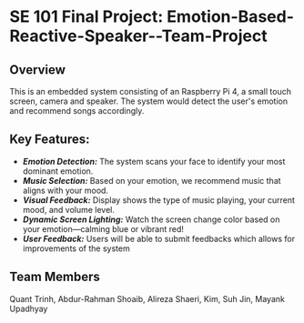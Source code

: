 # SE 101 Final Project: Emotion-Based-Reactive-Speaker--Team-Project
## Overview
This is an embedded system consisting of an Raspberry Pi 4, a small touch screen, camera and speaker. The system would detect the user's emotion and recommend songs accordingly.
## Key Features:
- ***Emotion Detection:*** The system scans your face to identify your most dominant emotion.
- ***Music Selection:*** Based on your emotion, we recommend music that aligns with your mood.
- ***Visual Feedback:*** Display shows the type of music playing, your current mood, and volume level.
- ***Dynamic Screen Lighting:*** Watch the screen change color based on your emotion—calming blue or vibrant red!
- ***User Feedback:*** Users will be able to submit feedbacks which allows for improvements of the system
## Team Members
Quant Trinh, Abdur-Rahman Shoaib, Alireza Shaeri, Kim, Suh Jin, Mayank Upadhyay
